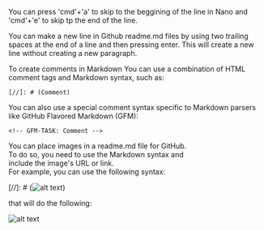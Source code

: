 You can press 'cmd'+'a' to skip to the beggining of the line in Nano and 'cmd'+'e' to skip 
tp the end of the line.

You can make a new line in Github readme.md files by using two trailing spaces at the end of 
a line and then pressing enter. This will create a new line without creating a new 
paragraph.  
<!-- "your line of text" 'space' 'space' 'enter' -->

To create comments in Markdown You can use a combination of HTML 
comment tags and Markdown syntax, such as:

`[//]: # (Comment)`

You can also use a special comment syntax specific to Markdown parsers like GitHub Flavored 
Markdown (GFM):

`<!-- GFM-TASK: Comment -->`

You can place images in a readme.md file for GitHub.  
To do so, you need to use the Markdown syntax and  
include the image's URL or link.  
For example, you can use the following syntax: 

[//]: # (![alt text](https://example.com/image.jpg))  
  
that will do the following:

![alt text](https://example.com/image.jpg)
